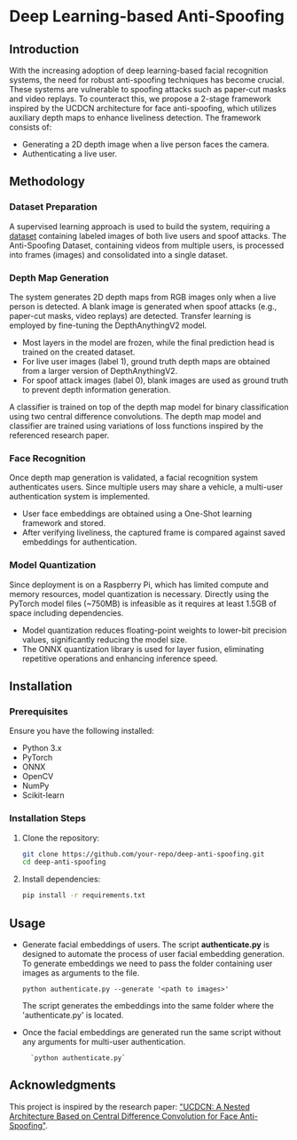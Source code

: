 

# Deep Learning-based Anti-Spoofing

## Introduction
With the increasing adoption of deep learning-based facial recognition systems, the need for robust anti-spoofing techniques has become crucial. These systems are vulnerable to spoofing attacks such as paper-cut masks and video replays. To counteract this, we propose a 2-stage framework inspired by the UCDCN architecture for face anti-spoofing, which utilizes auxiliary depth maps to enhance liveliness detection. The framework consists of:
- Generating a 2D depth image when a live person faces the camera.
- Authenticating a live user.

## Methodology
### Dataset Preparation
A supervised learning approach is used to build the system, requiring a [dataset](https://www.kaggle.com/datasets/tapakah68/anti-spoofing) containing labeled images of both live users and spoof attacks. The Anti-Spoofing Dataset, containing videos from multiple users, is processed into frames (images) and consolidated into a single dataset.

### Depth Map Generation
The system generates 2D depth maps from RGB images only when a live person is detected. A blank image is generated when spoof attacks (e.g., paper-cut masks, video replays) are detected. Transfer learning is employed by fine-tuning the DepthAnythingV2 model.

- Most layers in the model are frozen, while the final prediction head is trained on the created dataset.
- For live user images (label 1), ground truth depth maps are obtained from a larger version of DepthAnythingV2.
- For spoof attack images (label 0), blank images are used as ground truth to prevent depth information generation.

A classifier is trained on top of the depth map model for binary classification using two central difference convolutions. The depth map model and classifier are trained using variations of loss functions inspired by the referenced research paper.

### Face Recognition
Once depth map generation is validated, a facial recognition system authenticates users. Since multiple users may share a vehicle, a multi-user authentication system is implemented.

- User face embeddings are obtained using a One-Shot learning framework and stored.
- After verifying liveliness, the captured frame is compared against saved embeddings for authentication.

### Model Quantization
Since deployment is on a Raspberry Pi, which has limited compute and memory resources, model quantization is necessary. Directly using the PyTorch model files (~750MB) is infeasible as it requires at least 1.5GB of space including dependencies.

- Model quantization reduces floating-point weights to lower-bit precision values, significantly reducing the model size.
- The ONNX quantization library is used for layer fusion, eliminating repetitive operations and enhancing inference speed.

## Installation
### Prerequisites
Ensure you have the following installed:
- Python 3.x
- PyTorch
- ONNX
- OpenCV
- NumPy
- Scikit-learn

### Installation Steps
1. Clone the repository:
   ```sh
   git clone https://github.com/your-repo/deep-anti-spoofing.git
   cd deep-anti-spoofing
   ```
2. Install dependencies:
   ```sh
   pip install -r requirements.txt
   ```

## Usage
- Generate facial embeddings of users. The script **authenticate.py** is designed to automate the process of user facial embedding generation. To generate embeddings we need to pass the folder containing user images as arguments to the file.

    ` python authenticate.py --generate '<path to images>' `

    The script generates the embeddings into the same folder where the 'authenticate.py' is located.

- Once the facial embeddings are generated run the same script without any arguments for multi-user authentication.
    
        `python authenticate.py`  

## Acknowledgments
This project is inspired by the research paper: ["UCDCN: A Nested Architecture Based on Central Difference Convolution for Face Anti-Spoofing"](https://link.springer.com/article/10.1007/s40747-024-01397-0).


